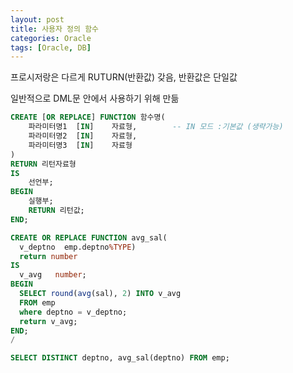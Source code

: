 ```yaml
---
layout: post
title: 사용자 정의 함수
categories: Oracle
tags: [Oracle, DB]
---
```


프로시저랑은 다르게 RUTURN(반환값) 갖음, 반환값은 단일값

일반적으로 DML문 안에서 사용하기 위해 만듦

```SQL
CREATE [OR REPLACE] FUNCTION 함수명(
    파라미터명1	[IN]	자료형,		-- IN 모드 :기본값 (생략가능)
    파라미터명2	[IN]	자료형,
    파라미터명3	[IN]	자료형
)
RETURN 리턴자료형
IS
    선언부;
BEGIN
    실행부;
    RETURN 리턴값;
END;

```

```SQL
CREATE OR REPLACE FUNCTION avg_sal(
  v_deptno  emp.deptno%TYPE)
  return number
IS
  v_avg   number;
BEGIN
  SELECT round(avg(sal), 2) INTO v_avg
  FROM emp
  where deptno = v_deptno;
  return v_avg;
END;
/

SELECT DISTINCT deptno, avg_sal(deptno) FROM emp;

```